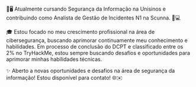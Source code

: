 🔐🖥️ Atualmente cursando Segurança da Informação na Unisinos e contribuindo como Analista de Gestão de Incidentes N1 na Scunna. 💼💻

🎓 Estou focado no meu crescimento profissional na área de cibersegurança, buscando aprimorar continuamente meu conhecimento e habilidades. Em processo de conclusão do DCPT e classificado entre os 2% no TryHackMe, estou sempre buscando desafios e oportunidades para aprimorar minhas habilidades técnicas.

✨ Aberto a novas oportunidades e desafios na área de segurança da informação! Estou disponível para contato! 🌐✉️

 
 
